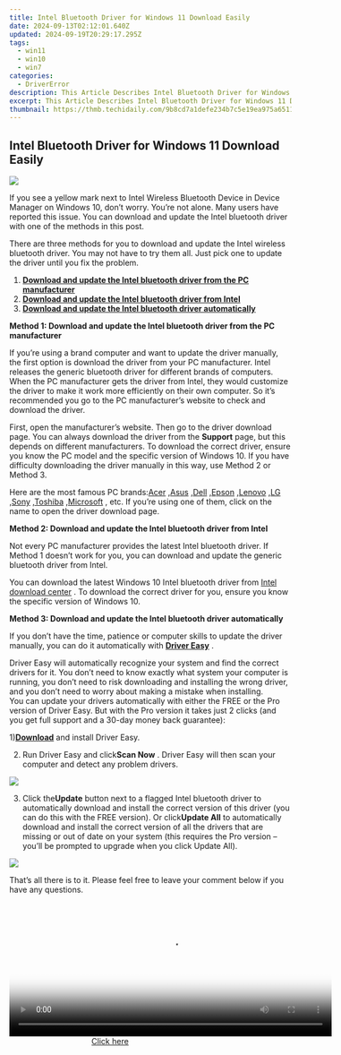 ```yaml
---
title: Intel Bluetooth Driver for Windows 11 Download Easily
date: 2024-09-13T02:12:01.640Z
updated: 2024-09-19T20:29:17.295Z
tags:
  - win11
  - win10
  - win7
categories:
  - DriverError
description: This Article Describes Intel Bluetooth Driver for Windows 11 Download Easily
excerpt: This Article Describes Intel Bluetooth Driver for Windows 11 Download Easily
thumbnail: https://thmb.techidaily.com/9b8cd7a1defe234b7c5e19ea975a65111eb68a7f947172e793fdb9bfe98621fe.jpg
---
```


## Intel Bluetooth Driver for Windows 11 Download Easily

![](https://images.drivereasy.com/wp-content/uploads/2016/05/img_57299d389cdb6.png)

 If you see a yellow mark next to Intel Wireless Bluetooth Device in Device Manager on Windows 10, don’t worry. You’re not alone. Many users have reported this issue. You can download and update the Intel bluetooth driver with one of the methods in this post.

 There are three methods for you to download and update the Intel wireless bluetooth driver. You may not have to try them all. Just pick one to update the driver until you fix the problem.

1. **[Download and update the Intel bluetooth driver from the PC manufacturer](https://proteahair.pxf.io/znernm)**
2. [**Download and update the Intel bluetooth driver from Intel**](https://aspironcom.sjv.io/kj14en)
3. [**Download and update the Intel bluetooth driver automatically**](https://dhgate.sjv.io/5g6yb2)

 **Method 1: Download and update the Intel bluetooth driver from the PC manufacturer**

 If you’re using a brand computer and want to update the driver manually, the first option is download the driver from your PC manufacturer. Intel releases the generic bluetooth driver for different brands of computers. When the PC manufacturer gets the driver from Intel, they would customize the driver to make it work more efficiently on their own computer. So it’s recommended you go to the PC manufacturer’s website to check and download the driver.

 First, open the manufacturer’s website. Then go to the driver download page. You can always download the driver from the **Support** page, but this depends on different manufacturers. To download the correct driver, ensure you know the PC model and the specific version of Windows 10\. If you have difficulty downloading the driver manually in this way, use Method 2 or Method 3.

 Here are the most famous PC brands:[Acer](https://www.acer.com/ac/en/US/content/drivers) ,[Asus](https://www.asus.com/support/Download-Center/) ,[Dell](https://shop-links.co/link/?exclusive=1&publisher_slug=itechdaily19598&url=http%3A%2F%2Fwww.dell.com%2Fsupport%2Fhome%2Fus%2Fen%2F19%2Fproducts) ,[Epson](https://epson.com/Support/sl/s) ,[Lenovo](https://shop-links.co/link/?exclusive=1&publisher_slug=itechdaily19598&url=https%3A%2F%2Fsupport.lenovo.com%2Fus%2Fen%2F) ,[LG](https://shop-links.co/link/?exclusive=1&publisher_slug=itechdaily19598&url=http%3A%2F%2Fwww.lg.com%2Fus%2Fsupport%2Fsoftware-firmware-drivers) ,[Sony](https://esupport.sony.com/DRIVERS/) ,[Toshiba](https://support.toshiba.com/drivers) ,[Microsoft](https://www.microsoft.com/en-us/download/driver.aspx) , etc. If you’re using one of them, click on the name to open the driver download page.

   **Method 2: Download and update the Intel bluetooth driver from Intel**
  
 Not every PC manufacturer provides the latest Intel bluetooth driver. If Method 1 doesn’t work for you, you can download and update the generic bluetooth driver from Intel.  
  
 You can download the latest Windows 10 Intel bluetooth driver from [Intel download center](https://downloadcenter.intel.com/) . To download the correct driver for you, ensure you know the specific version of Windows 10\.

   **Method 3: Download and update the Intel bluetooth driver automatically**

 If you don’t have the time, patience or computer skills to update the driver manually, you can do it automatically with **[Driver Easy](https://tools.techidaily.com/drivereasy/download/)**  .  
  
 Driver Easy will automatically recognize your system and find the correct drivers for it. You don’t need to know exactly what system your computer is running, you don’t need to risk downloading and installing the wrong driver, and you don’t need to worry about making a mistake when installing.  
 You can update your drivers automatically with either the FREE or the Pro version of Driver Easy. But with the Pro version it takes just 2 clicks (and you get full support and a 30-day money back guarantee):  
  
 1)[**Download**](https://tools.techidaily.com/drivereasy/download/) and install Driver Easy.  
  
 2) Run Driver Easy and click**Scan Now** . Driver Easy will then scan your computer and detect any problem drivers.

![](https://images.drivereasy.com/wp-content/uploads/2018/03/img_5aa0e6b605527.png)

 3) Click the**Update** button next to a flagged Intel bluetooth driver to automatically download and install the correct version of this driver (you can do this with the FREE version). Or click**Update All** to automatically download and install the correct version of all the drivers that are missing or out of date on your system (this requires the Pro version – you’ll be prompted to upgrade when you click Update All).

![](https://images.drivereasy.com/wp-content/uploads/2018/03/img_5aa0e8f8cc81f.jpg)

 That’s all there is to it. Please feel free to leave your comment below if you have any questions.

<ins class="adsbygoogle"
     style="display:block"
     data-ad-format="autorelaxed"
     data-ad-client="ca-pub-7571918770474297"
     data-ad-slot="1223367746"></ins>

<ins class="adsbygoogle"
     style="display:block"
     data-ad-client="ca-pub-7571918770474297"
     data-ad-slot="8358498916"
     data-ad-format="auto"
     data-full-width-responsive="true"></ins>



<!-- affiliate ads begin -->
<span id="1993645">
					<video width="576" height="240" style="cursor:pointer"
           poster="//a.impactradius-go.com/display-clicktoplayimage/1993645.png"
           onclick="if(!this.playClicked){this.play();this.setAttribute('controls',true);this.playClicked=true;}">
	   <source src="//a.impactradius-go.com/display-ad/22993-1993645">
	   <img src="//a.impactradius-go.com/display-clicktoplayimage/1993645.png" style="border: none; height: 100%; width: 100%; object-fit: contain">
	</video>
	<div style="width:360px;text-align:center"><a href="javascript:window.open(decodeURIComponent('https%3A%2F%2Fhomestyler.sjv.io%2Fc%2F5597632%2F1993645%2F22993'), '_blank');void(0);">Click here</a></div>
</span>
<img height="0" width="0" src="https://imp.pxf.io/i/5597632/1993645/22993" style="position:absolute;visibility:hidden;" border="0" />
<!-- affiliate ads end -->

